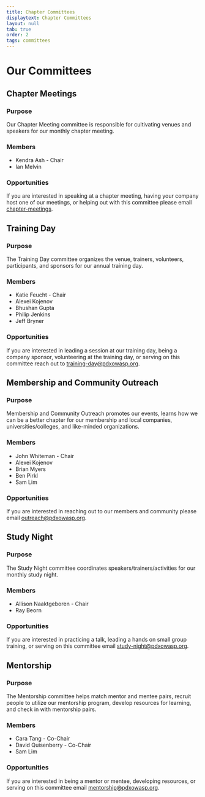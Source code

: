 ```yaml
---
title: Chapter Committees
displaytext: Chapter Committees
layout: null
tab: true
order: 2
tags: committees
---
```


# Our Committees

## Chapter Meetings

### Purpose
Our Chapter Meeting committee is responsible for cultivating venues and speakers for our monthly chapter meeting.

### Members
* Kendra Ash - Chair
* Ian Melvin

### Opportunities
If you are interested in speaking at a chapter meeting, having your company host one of our meetings, or helping out with this committee please email [chapter-meetings](mailto://chapter-meetings@pdxowasp.org).

## Training Day

### Purpose
The Training Day committee organizes the venue, trainers, volunteers, participants, and sponsors for our annual training day.

### Members
* Katie Feucht - Chair
* Alexei Kojenov
* Bhushan Gupta
* Philip Jenkins
* Jeff Bryner

### Opportunities
If you are interested in leading a session at our training day, being a company sponsor, volunteering at the training day, or serving on this committee reach out to [training-day@pdxowasp.org](mailto://training-day@pdxowasp.org).

## Membership and Community Outreach

### Purpose
Membership and Community Outreach promotes our events, learns how we can be a better chapter for our membership and local companies, universities/colleges, and like-minded organizations. 

### Members
* John Whiteman - Chair
* Alexei Kojenov
* Brian Myers
* Ben Pirkl
* Sam Lim

### Opportunities
If you are interested in reaching out to our members and community please email [outreach@pdxowasp.org](mailto://outreach@pdxowasp.org).

## Study Night

### Purpose
The Study Night committee coordinates speakers/trainers/activities for our monthly study night.

### Members
* Allison Naaktgeboren - Chair
* Ray Beorn

### Opportunities
If you are interested in practicing a talk, leading a hands on small group training, or serving on this committee email [study-night@pdxowasp.org](mailto://study-night@pdxowasp.org).

## Mentorship

### Purpose
The Mentorship committee helps match mentor and mentee pairs, recruit people to utilize our mentorship program, develop resources for learning, and check in with mentorship pairs.

### Members
* Cara Tang - Co-Chair
* David Quisenberry - Co-Chair
* Sam Lim

### Opportunities
If you are interested in being a mentor or mentee, developing resources, or serving on this committee email [mentorship@pdxowasp.org](mailto://mentorship@pdxowasp.org).
